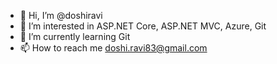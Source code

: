 - 👋 Hi, I’m @doshiravi
- 👀 I’m interested in ASP.NET Core, ASP.NET MVC, Azure, Git
- 🌱 I’m currently learning Git
- 📫 How to reach me doshi.ravi83@gmail.com

<!---
doshiravi/doshiravi is a ✨ special ✨ repository because its `README.md` (this file) appears on your GitHub profile.
You can click the Preview link to take a look at your changes.
--->
